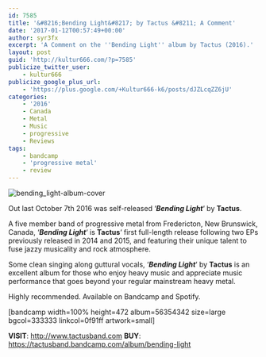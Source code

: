 ```yaml
---
id: 7585
title: '&#8216;Bending Light&#8217; by Tactus &#8211; A Comment'
date: '2017-01-12T00:57:49+00:00'
author: syr3fx
excerpt: 'A Comment on the ''Bending Light'' album by Tactus (2016).'
layout: post
guid: 'http://kultur666.com/?p=7585'
publicize_twitter_user:
    - kultur666
publicize_google_plus_url:
    - 'https://plus.google.com/+Kultur666-k6/posts/dJZLcqZZ6jU'
categories:
    - '2016'
    - Canada
    - Metal
    - Music
    - progressive
    - Reviews
tags:
    - bandcamp
    - 'progressive metal'
    - review
---
```


![bending_light-album-cover](http://localhost:8080/wp-content/uploads/2017/01/bending_light-album-cover.jpg?w=680)

Out last October 7th 2016 was self-released ‘***Bending Light***‘ by **Tactus**.

A five member band of progressive metal from Fredericton, New Brunswick, Canada, ‘***Bending Light***‘ is **Tactus**‘ first full-length release following two EPs previously released in 2014 and 2015, and featuring their unique talent to fuse jazzy musicality and rock atmosphere.

Some clean singing along guttural vocals, ‘***Bending Light***‘ by **Tactus** is an excellent album for those who enjoy heavy music and appreciate music performance that goes beyond your regular mainstream heavy metal.

Highly recommended. Available on Bandcamp and Spotify.

\[bandcamp width=100% height=472 album=56354342 size=large bgcol=333333 linkcol=0f91ff artwork=small\]

**VISIT**: <http://www.tactusband.com>
**BUY**: <https://tactusband.bandcamp.com/album/bending-light>
